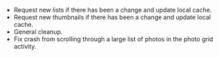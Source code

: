 * Request new lists if there has been a change and update local cache.
* Request new thumbnails if there has been a change and update local cache.
* General cleanup.
* Fix crash from scrolling through a large list of photos in the photo grid activity.